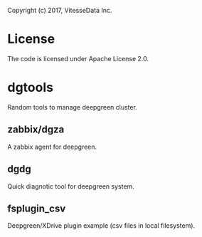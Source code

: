 Copyright (c) 2017, VitesseData Inc.  

# License
The code is licensed under Apache License 2.0.

# dgtools
Random tools to manage deepgreen cluster.

## zabbix/dgza
A zabbix agent for deepgreen.

## dgdg 
Quick diagnotic tool for deepgreen system.

## fsplugin\_csv
Deepgreen/XDrive plugin example (csv files in local filesystem).
